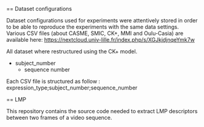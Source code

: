 == Dataset configurations

Dataset configurations used for experiments were attentively stored in order to be able to reproduce the experiments with the same data settings. Various CSV files (about CASME, SMIC, CK+, MMI and Oulu-Casia) are available here: https://nextcloud.univ-lille.fr/index.php/s/XGJkjdjnqeYmk7w

All dataset where restructured using the CK+ model.
 - subject_number
    - sequence number

Each CSV file is structured as follow :
expression_type;subject_number;sequence_number


== LMP

This repository contains the source code needed to extract LMP descriptors between two frames of a video sequence. 

